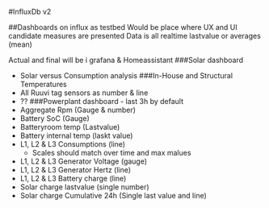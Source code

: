 #InfluxDb v2

##Dashboards on influx as testbed
Would be place where UX and UI candidate measures are presented
Data is all realtime lastvalue or averages (mean)

Actual and final will be i grafana & Homeassistant
###Solar dashboard
- Solar versus Consumption analysis
###In-House and Structural Temperatures
- All Ruuvi tag sensors as number & line
- ??
###Powerplant dashboard - last 3h by default
- Aggregate Rpm (Gauge & number)
- Battery SoC (Gauge)
- Batteryroom temp (Lastvalue)
- Battery internal temp (laskt value)
- L1, L2 & L3 Consumptions (line)
  - Scales should match over time and max malues
- L1, L2 & L3 Generator Voltage (gauge)
- L1, L2 & L3 Generator Hertz (line)
- L1, L2 & L3 Battery charge (line)
- Solar charge lastvalue (single number)
- Solar charge Cumulative 24h (Single last value and line)
